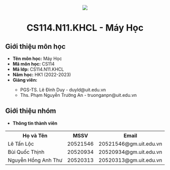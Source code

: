 <p align="center">
   <a href="https://www.uit.edu.vn/">
      <img src="https://i.imgur.com/WmMnSRt.png" border="none">
   </a>
</p>
<h1 align="center">
    CS114.N11.KHCL - Máy Học
</h1>

<h2>
   Giới thiệu môn học   
</h2>

- **Tên môn học:** Máy Học
- **Mã môn học:** CS114
- **Mã lớp:** CS114.N11.KHCL
- **Năm học:** HK1 (2022-2023)
- **Giảng viên:**
<ul>
      <ul>
         <li> PGS-TS. Lê Đình Duy - duyld@uit.edu.vn </li>
         <li> Ths. Phạm Nguyễn Trường An - truonganpn@uit.edu.vn </li>
      </ul>
</ul>

<h2>
   Giới thiệu nhóm
</h2>

- **Thông tin thành viên** 

<table align="center">
      <tr>
       <th>Họ và Tên</th>
       <th>MSSV</th>
       <th>Email</th>
      </tr>
       <tr>
       <td>Lê Tấn Lộc</td>
       <td>20521546</td>
       <td>20521546@gm.uit.edu.vn</td>  
      </tr>
      <tr>
       <td>Bùi Quốc Thịnh</td>
       <td>20520934</td>
       <td>20520934@gm.uit.edu.vn</td>  
      </tr>
      <tr>
       <td>Nguyễn Hồng Anh Thư</td>
       <td>20520313</td>
       <td>20520313@gm.uit.edu.vn</td>  
      </tr>
</table>


